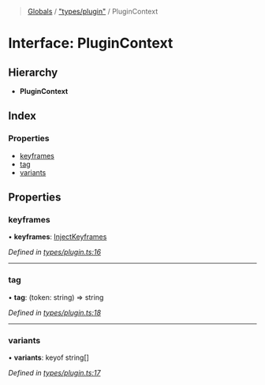 > [Globals](../README.md) / ["types/plugin"](../modules/_types_plugin_.md) / PluginContext

# Interface: PluginContext

## Hierarchy

- **PluginContext**

## Index

### Properties

- [keyframes](_types_plugin_.plugincontext.md#keyframes)
- [tag](_types_plugin_.plugincontext.md#tag)
- [variants](_types_plugin_.plugincontext.md#variants)

## Properties

### keyframes

• **keyframes**: [InjectKeyframes](../modules/_types_plugin_.md#injectkeyframes)

_Defined in [types/plugin.ts:16](https://github.com/kenoxa/beamwind/blob/main/packages/beamwind/src/types/plugin.ts#L16)_

---

### tag

• **tag**: (token: string) => string

_Defined in [types/plugin.ts:18](https://github.com/kenoxa/beamwind/blob/main/packages/beamwind/src/types/plugin.ts#L18)_

---

### variants

• **variants**: keyof string[]

_Defined in [types/plugin.ts:17](https://github.com/kenoxa/beamwind/blob/main/packages/beamwind/src/types/plugin.ts#L17)_
